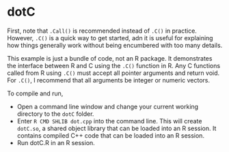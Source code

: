 # dotC

First, note that `.Call()` is recommended instead of `.C()` in practice. However, `.C()` is a quick way to get started, adn it is useful for explaining how things generally work without being encumbered with too many details.

This example is just a bundle of code, not an R package. It demonstrates the interface between R and C using the `.C()` function in R. Any C functions called from R using `.C()` must accept all pointer arguments and return void. For `.C()`, I recommend that all arguments be integer or numeric vectors.

To compile and run, 

- Open a command line window and change your current working directory to the `dotC` folder.
- Enter `R CMD SHLIB dot.cpp` into the command line. This will create `dotC.so`, a shared object library that can be loaded into an R session. It contains compiled C++ code that can be loaded into an R session.
- Run dotC.R in an R session.